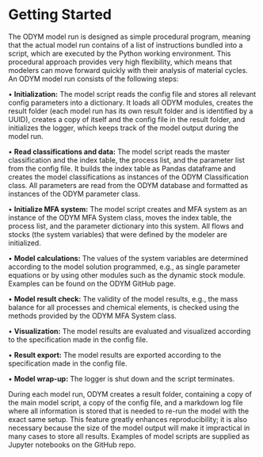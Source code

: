# Getting Started

The ODYM model run is designed as simple procedural program, meaning that the actual model run contains of a list of instructions bundled into a script, which are executed by the Python working environment. This procedural approach provides very high flexibility, which means that modelers can move forward quickly with their analysis of material cycles. An ODYM model run consists of the following steps:

•	**Initialization:** The model script reads the config file and stores all relevant config parameters into a dictionary. It loads all ODYM modules, creates the result folder (each model run has its own result folder and is identified by a UUID), creates a copy of itself and the config file in the result folder, and initializes the logger, which keeps track of the model output during the model run.

•	**Read classifications and data:** The model script reads the master classification and the index table, the process list, and the parameter list from the config file. It builds the index table as Pandas dataframe and creates the model classifications as instances of the ODYM Classification class. All parameters are read from the ODYM database and formatted as instances of the ODYM parameter class.

•	**Initialize MFA system:** The model script creates and MFA system as an instance of the ODYM MFA System class, moves the index table, the process list, and the parameter dictionary into this system. All flows and stocks (the system variables) that were defined by the modeler are initialized. 

•	**Model calculations:** The values of the system variables are determined according to the model solution programmed, e.g., as single parameter equations or by using other modules such as the dynamic stock module. Examples can be found on the ODYM GitHub page.

•	**Model result check:** The validity of the model results, e.g., the mass balance for all processes and chemical elements, is checked using the methods provided by the ODYM MFA System class.

•	**Visualization:** The model results are evaluated and visualized according to the specification made in the config file.

•	**Result export:** The model results are exported according to the specification made in the config file.

•	**Model wrap-up:** The logger is shut down and the script terminates.

During each model run, ODYM creates a result folder, containing a copy of the main model script, a copy of the config file, and a markdown log file where all information is stored that is needed to re-run the model with the exact same setup. This feature greatly enhances reproducibility; it is also necessary because the size of the model output will make it impractical in many cases to store all results. Examples of model scripts are supplied as Jupyter notebooks on the GitHub repo.

